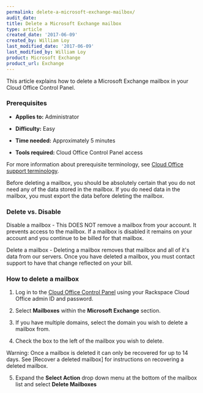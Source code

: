 ```yaml
---
permalink: delete-a-microsoft-exchange-mailbox/
audit_date:
title: Delete a Microsoft Exchange mailbox
type: article
created_date: '2017-06-09'
created_by: William Loy
last_modified_date: '2017-06-09'
last_modified_by: William Loy
product: Microsoft Exchange
product_url: Exchange
---
```


This article explains how to delete a Microsoft Exchange mailbox in your Cloud Office Control Panel.

### Prerequisites

- **Applies to:** Administrator

- **Difficulty:** Easy

- **Time needed:** Approximately 5 minutes

- **Tools required:**  Cloud Office Control Panel access

For more information about prerequisite terminology, see [Cloud Office support terminology](/how-to/cloud-office-support-terminology).


Before deleting a mailbox, you should be absolutely certain that you do not need any of the data stored in the mailbox. If you do need data in the mailbox,
you must export the data before deleting the mailbox.

### Delete vs. Disable

Disable a mailbox - This DOES NOT remove a mailbox from your account. It prevents access to the mailbox. If a mailbox is disabled it remains on your account
and you continue to be billed for that mailbox.

Delete a mailbox - Deleting a mailbox removes that mailbox and all of it's data from our servers. Once you have deleted a mailbox, you must contact support to have that
change reflected on your bill.


### How to delete a mailbox

1.	Log in to the [Cloud Office Control Panel](https://cp.rackspace.com/Login.aspx?ReturnUrl=%2f "Cloud Office Control Panel") using your Rackspace Cloud Office admin ID and password.

2.	Select **Mailboxes** within the **Microsoft Exchange** section.


3.	If you have multiple domains, select the domain you wish to delete a mailbox from.

4. Check the box to the left of the mailbox you wish to delete.

Warning: Once a mailbox is deleted it can only be recovered for up to 14 days. See [Recover a deleted mailbox] for
instructions on recovering a deleted mailbox.

5. Expand the **Select Action** drop down menu at the bottom of the mailbox list and select **Delete Mailboxes**
